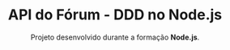 <p align="center">
  <h1 align="center">API do Fórum - DDD no Node.js</h1>
  <p align="center">Projeto desenvolvido durante a formação <strong>Node.js</strong>.</p>
</p>
